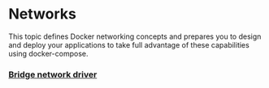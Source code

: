 # Networks

This topic defines Docker networking concepts and prepares you to design and deploy your applications to take full advantage of these capabilities using docker-compose. 

### [Bridge network driver ](bridge-network-driver.md)




